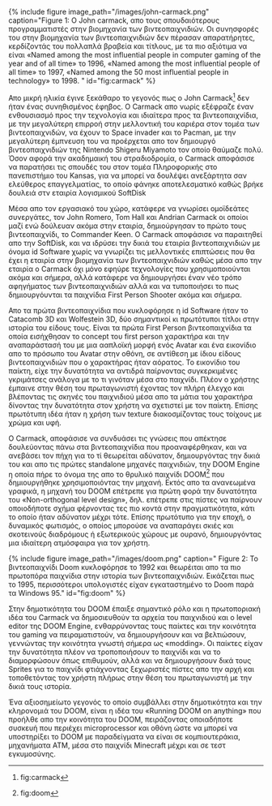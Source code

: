 {% include figure image_path="/images/john-carmack.png" caption="Figure 1: Ο John carmack, απο τους σπουδαιότερους προγραμματιστές στην βιομηχανία των βιντεοπαιχνιδιών. Οι συνησφορές του στην βιομηχανία των βιντεοπαιχνιδιών δεν πέρασαν απαρατήρητες, κερδίζοντάς του πολλαπλά βραβεία και τίτλους, με τα πιο αξιότιμα να είναι «Named among the most influential people in computer gaming of the year and of all time» το 1996, «Named among the most influential people of all time» το 1997, «Named among the 50 most influential people in technology» το 1998. " id="fig:carmack" %}

Απο μικρή ηλικία έγινε ξεκάθαρο το γεγονός πως ο John Carmack[^1] δεν ήταν ένας συνηθισμένος έφηβος. Ο Carmack απο νωρίς εξέφραζε έναν ενθουσιασμό προς την τεχνολογία και ιδιαίτερα προς τα βιντεοπαιχνίδια, με την μεγαλύτερη επιρροή στην μελλοντική του καριέρα στον τομέα των βιντεοπαιχνιδών, να έχουν το Space invader και το Pacman, με την μεγαλύτερη έμπνευση του να προέρχεται απο τον δημιουργό βιντεοπαιχνιδιών της Nintendo Shigeru Miyamoto τον οποίο θαύμαζε πολύ. Όσον αφορά την ακαδημαική του στραδιοδρομία, ο Carmack αποφάσισε να παρατήσει τις σπουδές του στον τομέα Πληροφορικής στο πανεπιστήμιο του Kansas, για να μπορεί να δουλέψει ανεξάρτητα σαν ελεύθερος επαγγελματίας, το οποίο φάνηκε αποτελεσματικό καθώς βρήκε δουλειά στν εταιρία λογισμικού SoftDisk

Μέσα απο τον εργασιακό του χώρο, κατάφερε να γνωρίσει ομοϊδεάτες συνεργάτες, τον John Romero, Tom Hall και Andrian Carmack οι οποίοι μαζί ενώ δούλευαν ακόμα στην εταιρία, δημιούργησαν το πρώτο τους βιντεοπαιχνίδι, το Commander Keen. Ο Carmack αποφάσισε να παραιτηθεί απο την SoftDisk, και να ιδρύσει την δικιά του εταιρία βιντεοπαιχνιδιών με όνομα id Software χωρίς να γνωρίζει τις μελλοντικές επιπτώσεις που θα έχει η εταιρία στην βιομηχανία των βιντεοπαιχνιδιών καθώς μέσα απο την εταιρία ο Carmack όχι μόνο εφηύρε τεχνολογίες που χρησιμοποιούνται ακόμα και σήμερα, αλλά κατάφερε να δημιουργήσει έναν νέο τρόπο αφηγήματος των βιντεοπαιχνιδιών αλλά και να τυποποιήσει το πως δημιουργόυνται τα παιχνίδια  First Person Shooter ακόμα και σήμερα.

Απο τα πρώτα βιντεοπαιχνίδια που κυκλοφόρησε η id Sοftware ήταν το Catacomb 3D και Wolfestein 3D, δύο σημαντικοί κι πρωτότυποι τίτλοι στην ιστορία του είδους τους. Είναι τα πρώτα First Person βιντεοπαιχνίδια τα οποία εισήχθησαν το concept του first person χαρακτήρα και την αναπαράστασή του με μια ααπλοϊκή μορφή ενός Avatar και ένα εικονίδιο απο το πρόσωπο του Avatar στην οθόνη, σε αντίθεση με ίδιου είδους βιντεοπαιχνιδιών που ο χαρακτήρας ήταν αόρατος. Το εικονίδιο του παίκτη, είχε την δυνατότητα να αντιδρά παίρνοντας συγκερκιμένες γκριμάτσες ανάλογα με το τι γινόταν μέσα στο παιχνίδι. Πλέον ο χρήστης έμπαινε στην θέση του πρωταγωνιστή έχοντας τον πλήρη έλεγχο και βλέποντας τις σκηνές του παιχνιδιού μέσα απο τα μάτια του χαρακτήρα δίνοντας την δυνατότητα στον χρήστη να σχετιστεί με τον παίκτη. Επίσης πρωτότυπη ιδέα ήταν η χρήση των texture διακοσμίζοντας τους τοίχους με χρώμα και υφή.

Ο Carmack, αποφάσισε να συνδυάσει τις γνώσεις που απέκτησε δουλεύοντας πάνω στα βιντεοπαιχνίδια που προαναφέρθηκαν, και να ανεβάσει τον πήχη για το τί θεωρείται αδύνατον, δημιουργόντας την δικιά του και απο τις πρώτες standalone μηχανές παιχνιδιών, την DOOM Engine η οποία πήρε το όνομα της απο το θρυλικό παιχνίδι DOOM[^2] που δημιουργήθηκε χρησιμοποιόντας την μηχανή. Εκτός απο τα ανανεωμένα γραφικά, η μηχανή του DOOM επέτρεπε για πρώτη φορά την δυνατότητα του «Non-orthogonal level design», δηλ. επέτρεπε στις πίστες να παίρνουν οποιοδήποτε σχήμα φέρνοντας τες πιο κοντά στην πραγματικότητα, κάτι το οποίο ήταν αδύνατον μέχρι τότε. Επίσης πρωτότυπο για την εποχή, ο δυναμικός φωτισμός, ο οποίος μπορούσε να αναπαράγει σκιές και σκοτεινούς διαδρόμους ή εξωτερικούς χώρους με ουρανό, δημιουργόντας μια ιδιαίτερη ατμόσφαιρα για τον χρήστη.

{% include figure image_path="/images/doom.png" caption=" Figure 2: Το βιντεοπαιχνίδι Doom κυκλοφόρησε το 1992 και θεωρέιται απο τα πιο πρωτοπόρα παιχνίδια στην ιστορία των βιντεοπαιχνιδιών. Εικάζεται πως το 1995, περισσότεροι υπολογιστές είχαν εγκαταστημένο το Doom παρά τα Windows 95." id="fig:doom" %}

Στην δημοτικότητα του DOOM έπαιξε σημαντικό ρόλο και η πρωτοποριακή ιδέα του Carmack να δημοσιευθούν τα αρχεία του παιχνιδιού και ο level editor της DOOM Engine, ενθαρρύνοντας τους παίκτες και την κοινότητα του gaming να πειραματιστούν, να δημιουργήσουν και να βελτιώσουν, γεννώντας την κοινότητα γνωστή σήμερα ως «modding». Οι παίκτες είχαν την δυνατότητα πλέον να τροποποιήσουν το παιχνίδι και να το διαμορφώσουν όπως επιθυμούν, αλλά και να δημιουργήσουν δικά τους Sprites για το παιχνίδι φτιάχνοντας ξεχωριστές πίστες απο την αρχή και τοποθετόντας τον χρήστη πλήρως στην θέση του πρωταγωνιστή με την δικιά τους ιστορία.

Ένα αξιοσημείωτο γεγονός το οποίο συμβάλλει στην δημοτικότητα και την κληρονομιά του DOOM, είναι η ιδέα του «Running DOOM on anything» που προήλθε απο την κοινότητα του DOOM, πειράζοντας οποιαδήποτε συσκευή που περιέχει microprocessor και οθόνη ώστε να μπορεί να υποστηρίξει το DOOM με παραδείγματα να είναι σε κομπιουτεράκια, μηχανήματα ATM, μέσα στο παιχνίδι Minecraft μέχρι και σε τεστ εγκυμοσύνης.

[^1]: fig:carmack

[^2]: fig:doom
